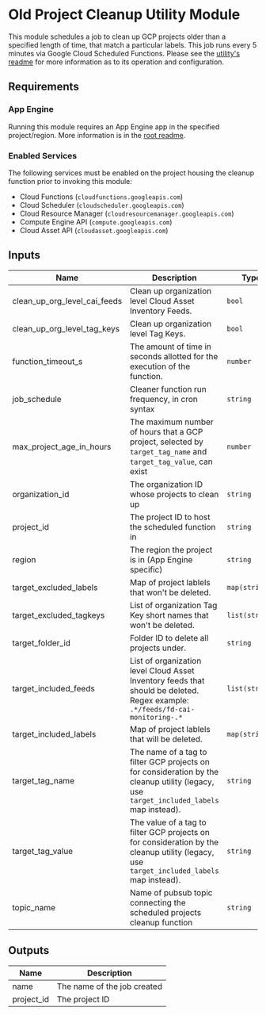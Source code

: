 # Old Project Cleanup Utility Module

This module schedules a job to clean up GCP projects older than a specified length of time, that match a particular labels. This job runs every 5 minutes via Google Cloud Scheduled Functions. Please see the [utility's readme](./function_source/README.md) for more information as to its operation and configuration.

## Requirements

### App Engine

Running this module requires an App Engine app in the specified project/region. More information is in the [root readme](../../README.md#app-engine).

### Enabled Services

The following services must be enabled on the project housing the cleanup function prior to invoking this module:

- Cloud Functions (`cloudfunctions.googleapis.com`)
- Cloud Scheduler (`cloudscheduler.googleapis.com`)
- Cloud Resource Manager (`cloudresourcemanager.googleapis.com`)
- Compute Engine API (`compute.googleapis.com`)
- Cloud Asset API (`cloudasset.googleapis.com`)

<!-- BEGINNING OF PRE-COMMIT-TERRAFORM DOCS HOOK -->
## Inputs

| Name | Description | Type | Default | Required |
|------|-------------|------|---------|:--------:|
| clean\_up\_org\_level\_cai\_feeds | Clean up organization level Cloud Asset Inventory Feeds. | `bool` | `false` | no |
| clean\_up\_org\_level\_tag\_keys | Clean up organization level Tag Keys. | `bool` | `false` | no |
| function\_timeout\_s | The amount of time in seconds allotted for the execution of the function. | `number` | `500` | no |
| job\_schedule | Cleaner function run frequency, in cron syntax | `string` | `"*/5 * * * *"` | no |
| max\_project\_age\_in\_hours | The maximum number of hours that a GCP project, selected by `target_tag_name` and `target_tag_value`, can exist | `number` | `6` | no |
| organization\_id | The organization ID whose projects to clean up | `string` | n/a | yes |
| project\_id | The project ID to host the scheduled function in | `string` | n/a | yes |
| region | The region the project is in (App Engine specific) | `string` | n/a | yes |
| target\_excluded\_labels | Map of project lablels that won't be deleted. | `map(string)` | `{}` | no |
| target\_excluded\_tagkeys | List of organization Tag Key short names that won't be deleted. | `list(string)` | `[]` | no |
| target\_folder\_id | Folder ID to delete all projects under. | `string` | `""` | no |
| target\_included\_feeds | List of organization level Cloud Asset Inventory feeds that should be deleted. Regex example: `.*/feeds/fd-cai-monitoring-.*` | `list(string)` | <pre>[<br>  ""<br>]</pre> | no |
| target\_included\_labels | Map of project lablels that will be deleted. | `map(string)` | `{}` | no |
| target\_tag\_name | The name of a tag to filter GCP projects on for consideration by the cleanup utility (legacy, use `target_included_labels` map instead). | `string` | `""` | no |
| target\_tag\_value | The value of a tag to filter GCP projects on for consideration by the cleanup utility (legacy, use `target_included_labels` map instead). | `string` | `""` | no |
| topic\_name | Name of pubsub topic connecting the scheduled projects cleanup function | `string` | `"pubsub_scheduled_project_cleaner"` | no |

## Outputs

| Name | Description |
|------|-------------|
| name | The name of the job created |
| project\_id | The project ID |

<!-- END OF PRE-COMMIT-TERRAFORM DOCS HOOK -->
